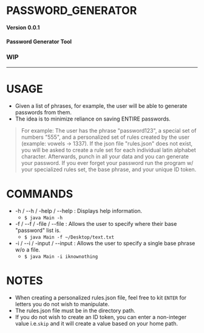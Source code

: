 # PASSWORD_GENERATOR

**Version 0.0.1**

#### Password Generator Tool

### WIP

---
# USAGE
* Given a list of phrases, for example, the user will be able to generate passwords from them.
* The idea is to minimize reliance on saving ENTIRE passwords.
> For example:
> The user has the phrase "password123", a special set of numbers "555", and a personalized set of rules created by the user (example: vowels -> 1337).
> If the json file "rules.json" does not exist, you will be asked to create a rule set for each individual latin alphabet character.
> Afterwards, punch in all your data and you can generate your password. 
> If you ever forget your password run the program w/ your specialized rules set, the base phrase, and your unique ID token.

# COMMANDS
* -h / --h / -help / --help : Displays help information. 
  * ```$ java Main -h```
* -f / --f / -file / --file : Allows the user to specify where their base "password" list is. 
  * ```$ java Main -f ~/Desktop/text.txt```
* -i / --i / -input / --input : Allows the user to specify a single base phrase w/o a file.
  * ```$ java Main -i iknownothing```

# NOTES
* When creating a personalized rules.json file, feel free to kit ```ENTER``` for letters you do not wish to manipulate.
* The rules.json file must be in the directory path.
* If you do not wish to create an ID token, you can enter a non-integer value i.e.```skip``` and it will create a value based on your home path.
